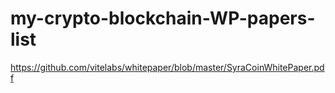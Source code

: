 # my-crypto-blockchain-WP-papers-list
https://github.com/vitelabs/whitepaper/blob/master/SyraCoinWhitePaper.pdf
